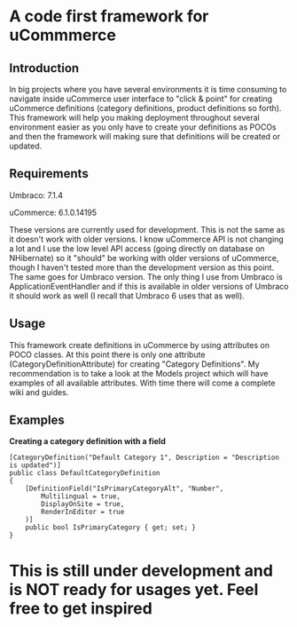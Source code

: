 A code first framework for uCommmerce
=====================================

Introduction
------------

In big projects where you have several environments it is time consuming to navigate inside uCommerce user interface to "click & point" for creating uCommerce definitions (category definitions, product definitions so forth).
This framework will help you making deployment throughout several environment easier as you only have to create your definitions as POCOs and then the framework will making sure that definitions will be created or updated.

Requirements
------------

Umbraco: 7.1.4

uCommerce: 6.1.0.14195

These versions are currently used for development. This is not the same as it doesn't work with older versions. I know  uCommerce API is not changing a lot and I use the low level API access (going directly on database on NHibernate) so it "should" be working with older versions of uCommerce, though I haven't tested more than the development version as this point. 
The same goes for Umbraco version. The only thing I use from Umbraco is ApplicationEventHandler and if this is available in older versions of Umbraco it should work as well (I recall that Umbraco 6 uses that as well).


Usage
-----

This framework create definitions in uCommerce by using attributes on POCO classes.
At this point there is only one attribute (CategoryDefinitionAttribute) for creating "Category Definitions". My recommendation is to take a look at the Models project which will have examples of all available attributes. 
With time there will come a complete wiki and guides.

Examples
--------

**Creating a category definition with a field**

	[CategoryDefinition("Default Category 1", Description = "Description is updated")]
	public class DefaultCategoryDefinition
	{
		[DefinitionField("IsPrimaryCategoryAlt", "Number",
			Multilingual = true,
			DisplayOnSite = true,
			RenderInEditor = true
		)]
		public bool IsPrimaryCategory { get; set; }
	}

This is still under development and is NOT ready for usages yet. Feel free to get inspired
==========================================================================================